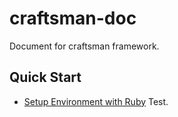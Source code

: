 # craftsman-doc
Document for craftsman framework.

## Quick Start

* [Setup Environment with Ruby](setup-environment-ruby-win.md)
Test.
